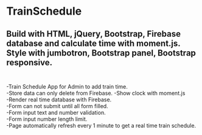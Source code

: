 # TrainSchedule
## Build with HTML, jQuery, Bootstrap, Firebase database and calculate time with moment.js. Style with jumbotron, Bootstrap panel, Bootstrap responsive. </br></br>
-Train Schedule App for Admin to add train time.</br>
-Store data can only delete from Firebase.
-Show clock with moment.js</br>
-Render real time database with Firebase.</br>
-Form can not submit until all form filled.</br>
-Form input text and number validation.</br>
-Form input number length limit.</br> 
-Page automatically refresh every 1 minute to get a real time train schedule.
